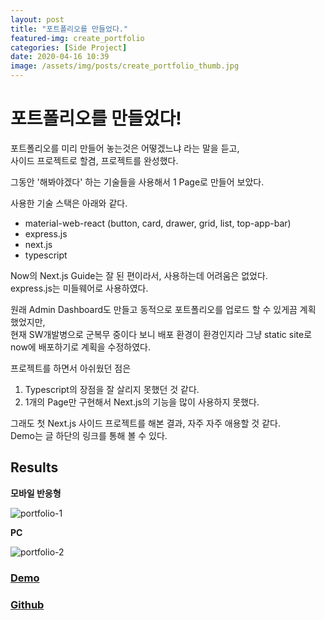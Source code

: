 ```yaml
---
layout: post
title: "포트폴리오를 만들었다."
featured-img: create_portfolio
categories: [Side Project]
date: 2020-04-16 10:39
image: /assets/img/posts/create_portfolio_thumb.jpg
---
```


# 포트폴리오를 만들었다!

포트폴리오를 미리 만들어 놓는것은 어떻겠느냐 라는 말을 듣고,
<br>
사이드 프로젝트로 할겸, 프로젝트를 완성했다.

그동안 '해봐야겠다' 하는 기술들을 사용해서 1 Page로 만들어 보았다.

사용한 기술 스택은 아래와 같다.

* material-web-react (button, card, drawer, grid, list, top-app-bar)
* express.js
* next.js
* typescript

Now의 Next.js Guide는 잘 된 편이라서, 사용하는데 어려움은 없었다.
<br>
express.js는 미들웨어로 사용하였다.

원래 Admin Dashboard도 만들고 동적으로 포트폴리오를 업로드 할 수 있게끔 계획 했었지만, 
<br>
현재 SW개발병으로 군복무 중이다 보니 배포 환경이 환경인지라 그냥 static site로
<br>
now에 배포하기로 계획을 수정하였다.

프로젝트를 하면서 아쉬웠던 점은

1. Typescript의 장점을 잘 살리지 못했던 것 같다.
2. 1개의 Page만 구현해서 Next.js의 기능을 많이 사용하지 못했다.

그래도 첫 Next.js 사이드 프로젝트를 해본 결과, 자주 자주 애용할 것 같다.
<br>
Demo는 글 하단의 링크를 통해 볼 수 있다.

## Results

<b>모바일 반응형</b>

![portfolio-1](https://gwanwoodev.github.io/assets/upload/portfolio-1.jpg)

<b>PC</b>

![portfolio-2](https://gwanwoodev.github.io/assets/upload/portfolio-2.jpg)

### [Demo](https://portfolio.gwanwoodev.now.sh)

### [Github](https://github.com/gwanwoodev/portfolio)